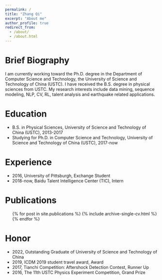 ```yaml
---
permalink: /
title: "Zhang Qi"
excerpt: "About me"
author_profile: true
redirect_from: 
  - /about/
  - /about.html
---
```

Brief Biography
======
I am currently working toward the Ph.D. degree in the Department of Computer Science and Technology, the University of Science and Technology of China (USTC). I have received the B.S. degree in physical sciences from USTC. My research interests include data mining, sequence modeling, NLP, CV, RL, talent analysis and earthquake related applications.

Education
======
* B.S. in Physical Sciences, University of Science and Technology of China (USTC), 2013-2017
* Studying for Ph.D. in Computer Science and Technology, University of Science and Technology of China (USTC), 2017-now

Experience
======
* 2016, University of Pittsburgh, Exchange Student 
* 2018-now, Baidu Talent Intelligence Center (TIC), Intern

Publications
======
  <ul>{% for post in site.publications %}
    {% include archive-single-cv.html %}
  {% endfor %}</ul>

Honor
======
* 2022, Outstanding Graduate of University of Science and Technology of China
* 2019, ICDM 2019 student travel award, Award
* 2017, Tianchi Competition: Aftershock Detection Contest, Runner Up
* 2016, The 11th USTC Physics Experiment Competition, Grand Prize

